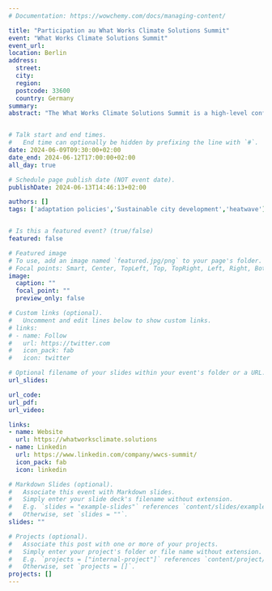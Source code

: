 ```yaml
---
# Documentation: https://wowchemy.com/docs/managing-content/

title: "Participation au What Works Climate Solutions Summit"
event: "What Works Climate Solutions Summit"
event_url:
location: Berlin
address:
  street: 
  city: 
  region:
  postcode: 33600
  country: Germany
summary:  
abstract: "The What Works Climate Solutions Summit is a high-level conference for evidence-based climate policy that will take place June 9–12, 2024. It will promote and catalyze synthetic evidence on climate solutions for upcoming climate change assessments – particularly the IPCC’s 7th Assessment Report ─ as well as other forms of scientific policy advice. To achieve this goal, the Summit brings together leading experts on climate solutions, key institutions curating scientific policy advice on climate change such as science assessment bodies (IPCC, UNEP Emissions Gap etc.) and science academies, evidence synthesis communities (Campbell Collaboration, Cochrane, Collaboration for Environmental Evidence, Evidence Synthesis International, Evidence-based Research Network) as well as policymakers, research funders and other users of evidence/stakeholders."


# Talk start and end times.
#   End time can optionally be hidden by prefixing the line with `#`.
date: 2024-06-09T09:30:00+02:00
date_end: 2024-06-12T17:00:00+02:00
all_day: true

# Schedule page publish date (NOT event date).
publishDate: 2024-06-13T14:46:13+02:00

authors: []
tags: ['adaptation policies','Sustainable city development','heatwave']


# Is this a featured event? (true/false)
featured: false

# Featured image
# To use, add an image named `featured.jpg/png` to your page's folder. 
# Focal points: Smart, Center, TopLeft, Top, TopRight, Left, Right, BottomLeft, Bottom, BottomRight.
image:
  caption: ""
  focal_point: ""
  preview_only: false

# Custom links (optional).
#   Uncomment and edit lines below to show custom links.
# links:
# - name: Follow
#   url: https://twitter.com
#   icon_pack: fab
#   icon: twitter

# Optional filename of your slides within your event's folder or a URL.
url_slides:

url_code:
url_pdf:
url_video:

links:
- name: Website
  url: https://whatworksclimate.solutions
- name: Linkedin
  url: https://www.linkedin.com/company/wwcs-summit/
  icon_pack: fab
  icon: linkedin

# Markdown Slides (optional).
#   Associate this event with Markdown slides.
#   Simply enter your slide deck's filename without extension.
#   E.g. `slides = "example-slides"` references `content/slides/example-slides.md`.
#   Otherwise, set `slides = ""`.
slides: ""

# Projects (optional).
#   Associate this post with one or more of your projects.
#   Simply enter your project's folder or file name without extension.
#   E.g. `projects = ["internal-project"]` references `content/project/deep-learning/index.md`.
#   Otherwise, set `projects = []`.
projects: []
---
```





